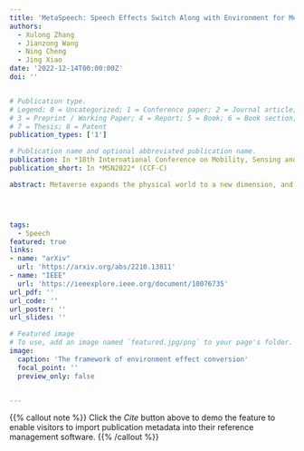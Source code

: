 ```yaml
---
title: 'MetaSpeech: Speech Effects Switch Along with Environment for Metaverse'
authors:
  - Xulong Zhang
  - Jianzong Wang
  - Ning Cheng
  - Jing Xiao 
date: '2022-12-14T00:00:00Z'
doi: ''


# Publication type.
# Legend: 0 = Uncategorized; 1 = Conference paper; 2 = Journal article;
# 3 = Preprint / Working Paper; 4 = Report; 5 = Book; 6 = Book section;
# 7 = Thesis; 8 = Patent
publication_types: ['1']

# Publication name and optional abbreviated publication name.
publication: In *18th International Conference on Mobility, Sensing and Networking*
publication_short: In *MSN2022* (CCF-C)

abstract: Metaverse expands the physical world to a new dimension, and the physical environment and Metaverse environment can be directly connected and entered. Voice is an indispensable communication medium in the real world and Metaverse. Fusion of the voice with environment effects is important for user immersion in Metaverse. In this paper, we proposed using the voice conversion based method for the conversion of target environment effect speech. The proposed method was named MetaSpeech, which introduces an environment effect module containing an effect extractor to extract the environment information and an effect encoder to encode the environment effect condition, in which gradient reversal layer was used for adversarial training to keep the speech content and speaker information while disentangling the environmental effects. From the experiment results on the public dataset of LJSpeech with four environment effects, the proposed model could complete the specific environment effect conversion and outperforms the baseline methods from the voice conversion task.




tags:
  - Speech
featured: true
links:
- name: "arXiv"
  url: 'https://arxiv.org/abs/2210.13811'
- name: "IEEE"
  url: 'https://ieeexplore.ieee.org/document/10076735'
url_pdf: ''
url_code: ''
url_poster: ''
url_slides: ''

# Featured image
# To use, add an image named `featured.jpg/png` to your page's folder.
image:
  caption: 'The framework of environment effect conversion'
  focal_point: ''
  preview_only: false


---
```


{{% callout note %}}
Click the _Cite_ button above to demo the feature to enable visitors to import publication metadata into their reference management software.
{{% /callout %}}

